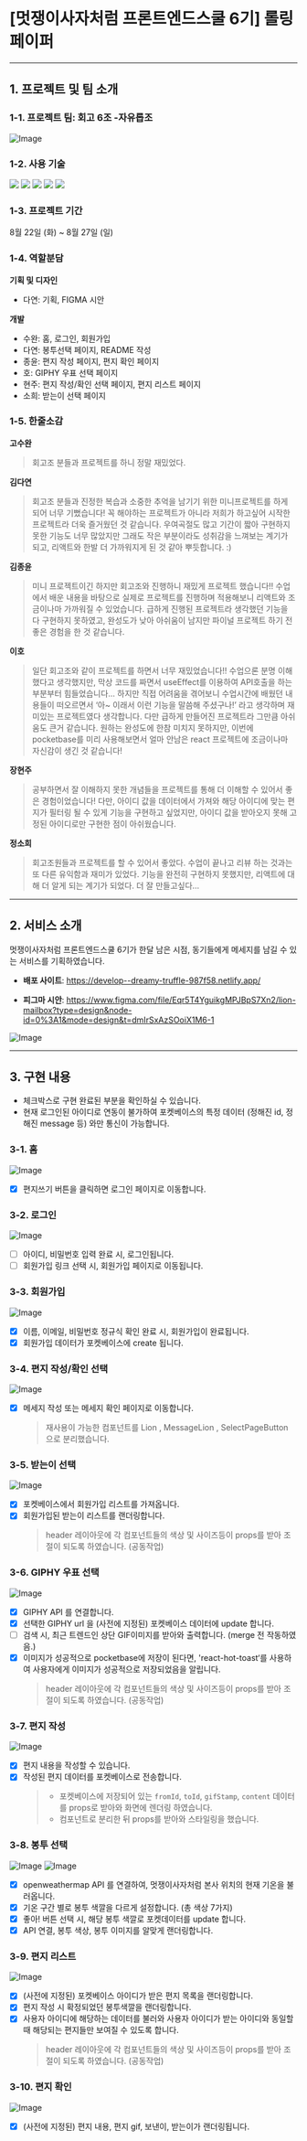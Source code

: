 # [멋쟁이사자처럼 프론트엔드스쿨 6기] 롤링페이퍼

---

## 1. 프로젝트 및 팀 소개

### 1-1. 프로젝트 팀: 회고 6조 -자유롭조

![Image](https://github.com/dani-day/git-test/assets/134567470/c737cf96-77f5-4d63-96f7-78aa67d62afd)

### 1-2. 사용 기술

<img src="https://img.shields.io/badge/JavaScript-F7DF1E?style=for-the-badge&logo=JavaScript&logoColor=white">
<img src="https://img.shields.io/badge/React-61DAFB?style=for-the-badge&logo=React&logoColor=white">
<img src="https://img.shields.io/badge/tailwind-06B6D4?style=for-the-badge&logo=TailwindCSS&logoColor=white">
<img src="https://img.shields.io/badge/pocketbase-B8DBE4?style=for-the-badge&logo=pocketbase&logoColor=white">
<img src="https://img.shields.io/badge/vite-646CFF?style=for-the-badge&logo=vite&logoColor=white">

### 1-3. 프로젝트 기간

8월 22일 (화) ~ 8월 27일 (일)

### 1-4. 역할분담

**기획 및 디자인**

- 다연: 기획, FIGMA 시안

**개발**

- 수완: 홈, 로그인, 회원가입
- 다연: 봉투선택 페이지, README 작성
- 종윤: 편지 작성 페이지, 편지 확인 페이지
- 호: GIPHY 우표 선택 페이지
- 현주: 편지 작성/확인 선택 페이지, 편지 리스트 페이지
- 소희: 받는이 선택 페이지

### 1-5. 한줄소감

**고수완**

> 회고조 분들과 프로젝트를 하니 정말 재밌었다.

**김다연**

> 회고조 분들과 진정한 복습과 소중한 추억을 남기기 위한 미니프로젝트를 하게 되어 너무 기뻤습니다! 꼭 해야하는 프로젝트가 아니라 저희가 하고싶어 시작한 프로젝트라 더욱 즐거웠던 것 같습니다. 우여곡절도 많고 기간이 짧아 구현하지 못한 기능도 너무 많았지만 그래도 작은 부분이라도 성취감을 느껴보는 계기가 되고, 리액트와 한발 더 가까워지게 된 것 같아 뿌듯합니다. :)

**김종윤**

> 미니 프로젝트이긴 하지만 회고조와 진행하니 재밌게 프로젝트 했습니다!! 수업에서 배운 내용을 바탕으로 실제로 프로젝트를 진행하며 적용해보니 리액트와 조금이나마 가까워질 수 있었습니다. 급하게 진행된 프로젝트라 생각했던 기능을 다 구현하지 못하였고, 완성도가 낮아 아쉬움이 남지만 파이널 프로젝트 하기 전 좋은 경험을 한 것 같습니다.

**이호**

> 일단 회고조와 같이 프로젝트를 하면서 너무 재밌었습니다!! 수업으론 분명 이해했다고 생각했지만, 막상 코드를 짜면서 useEffect를 이용하여 API호출을 하는 부분부터 힘들었습니다... 하지만 직접 어려움을 겪어보니 수업시간에 배웠던 내용들이 떠오르면서 ‘아~ 이래서 이런 기능을 말씀해 주셨구나!’ 라고 생각하며 재미있는 프로젝트였다 생각합니다. 다만 급하게 만들어진 프로젝트라 그만큼 아쉬움도 큰거 같습니다. 원하는 완성도에 한참 미치지 못하지만, 이번에 pocketbase를 미리 사용해보면서 얼마 안남은 react 프로젝트에 조금이나마 자신감이 생긴 것 같습니다!

**장현주**

> 공부하면서 잘 이해하지 못한 개념들을 프로젝트를 통해 더 이해할 수 있어서 좋은 경험이었습니다! 다만, 아이디 값을 데이터에서 가져와 해당 아이디에 맞는 편지가 필터링 될 수 있게 기능을 구현하고 싶었지만, 아이디 값을 받아오지 못해 고정된 아이디로만 구현한 점이 아쉬웠습니다.

**정소희**

> 회고조원들과 프로젝트를 할 수 있어서 좋았다. 수업이 끝나고 리뷰 하는 것과는 또 다른 유익함과 재미가 있었다. 기능을 완전히 구현하지 못했지만, 리액트에 대해 더 알게 되는 계기가 되었다. 더 잘 만들고싶다…

---

## 2. 서비스 소개

멋쟁이사자처럼 프론트엔드스쿨 6기가 한달 남은 시점, 동기들에게 메세지를 남길 수 있는 서비스를 기획하였습니다.

- **배포 사이트**: https://develop--dreamy-truffle-987f58.netlify.app/

- **피그마 시안**: https://www.figma.com/file/Eqr5T4YguikgMPJBpS7Xn2/lion-mailbox?type=design&node-id=0%3A1&mode=design&t=dmIrSxAzSOoiX1M6-1

![Image](https://github.com/dani-day/git-test/assets/134567470/bfcf0052-2427-411a-b277-ce5a763f037d)

---

## 3. 구현 내용

- 체크박스로 구현 완료된 부분을 확인하실 수 있습니다.
- 현재 로그인된 아이디로 연동이 불가하여 포켓베이스의 특정 데이터 (정해진 id, 정해진 message 등) 와만 통신이 가능합니다.

### 3-1. 홈

![Image](https://github.com/dani-day/git-test/assets/134567470/e9e4f18a-054f-43dd-987c-8d254fdfb161)

- [x] 편지쓰기 버튼을 클릭하면 로그인 페이지로 이동합니다.

### 3-2. 로그인

![Image](https://github.com/dani-day/git-test/assets/134567470/8467e887-77a3-4884-bad1-2256ddf88cf3)

- [ ] 아이디, 비밀번호 입력 완료 시, 로그인됩니다.
- [ ] 회원가입 링크 선택 시, 회원가입 페이지로 이동됩니다.

### 3-3. 회원가입

![Image](https://github.com/dani-day/git-test/assets/134567470/51e0c4a9-b2c9-499c-98e0-bb52e539a6bb)

- [x] 이름, 이메일, 비밀번호 정규식 확인 완료 시, 회원가입이 완료됩니다.
- [x] 회원가입 데이터가 포켓베이스에 create 됩니다.

### 3-4. 편지 작성/확인 선택

![Image](https://github.com/dani-day/git-test/assets/134567470/9c631531-2676-4e97-9ce8-f1a9ab39f4cf)

- [x] 메세지 작성 또는 메세지 확인 페이지로 이동합니다.
      <br>
  > 재사용이 가능한 컴포넌트를 Lion , MessageLion , SelectPageButton 으로 분리했습니다.

### 3-5. 받는이 선택

![Image](https://github.com/dani-day/git-test/assets/134567470/76bcb4f6-fb42-4214-9dcb-ca38830e91ca)

- [x] 포켓베이스에서 회원가입 리스트를 가져옵니다.
- [x] 회원가입된 받는이 리스트를 랜더링합니다.
      <br>
  > header 레이아웃에 각 컴포넌트들의 색상 및 사이즈등이 props를 받아 조절이 되도록 하였습니다. (공동작업)

### 3-6. GIPHY 우표 선택

![Image](https://github.com/dani-day/git-test/assets/134567470/b6b9a89c-1d47-49fe-847a-9ceedfdfb70c)

- [x] GIPHY API 를 연결합니다.
- [x] 선택한 GIPHY url 을 (사전에 지정된) 포켓베이스 데이터에 update 합니다.
- [ ] 검색 시, 최근 트렌드인 상단 GIF이미지를 받아와 출력합니다. (merge 전 작동하였음.)
- [x] 이미지가 성공적으로 pocketbase에 저장이 된다면, 'react-hot-toast‘를 사용하여 사용자에게 이미지가 성공적으로 저장되었음을 알립니다.
      <br>
  > header 레이아웃에 각 컴포넌트들의 색상 및 사이즈등이 props를 받아 조절이 되도록 하였습니다. (공동작업)

### 3-7. 편지 작성

![Image](https://github.com/dani-day/git-test/assets/134567470/ae5743a9-94db-4e26-9127-a5e0fa5e4afc)

- [x] 편지 내용을 작성할 수 있습니다.
- [x] 작성된 편지 데이터를 포켓베이스로 전송합니다.
      <br>
  > - 포켓베이스에 저장되어 있는 `fromId`, `toId`, `gifStamp`, `content` 데이터를 props로 받아와 화면에 렌더링 하였습니다.
  > - 컴포넌트로 분리한 뒤 props를 받아와 스타일링을 했습니다.

### 3-8. 봉투 선택

![Image](https://github.com/dani-day/git-test/assets/134567470/1df14424-24b8-4173-a618-7e8c273ede59)
![Image](https://github.com/dani-day/git-test/assets/134567470/601d7049-709c-4d06-bf97-e6f32bf596d2)

- [x] openweathermap API 를 연결하여, 멋쟁이사자처럼 본사 위치의 현재 기온을 불러옵니다.
- [x] 기온 구간 별로 봉투 색깔을 다르게 설정합니다. (총 색상 7가지)
- [x] 좋아! 버튼 선택 시, 해당 봉투 색깔로 포켓데이터를 update 합니다.
- [x] API 연결, 봉투 색상, 봉투 이미지를 알맞게 랜더링합니다.

### 3-9. 편지 리스트

![Image](https://github.com/dani-day/git-test/assets/134567470/308b427e-37eb-4db9-9e67-7c3297fb5932)

- [x] (사전에 지정된) 포켓베이스 아이디가 받은 편지 목록을 랜더링합니다.
- [x] 편지 작성 시 확정되었던 봉투색깔을 랜더링합니다.
- [x] 사용자 아이디에 해당하는 데이터를 불러와 사용자 아이디가 받는 아이디와 동일할 때 해당되는 편지들만 보여질 수 있도록 합니다.
      <br>
  > header 레이아웃에 각 컴포넌트들의 색상 및 사이즈등이 props를 받아 조절이 되도록 하였습니다. (공동작업)

### 3-10. 편지 확인

![Image](https://github.com/dani-day/git-test/assets/134567470/f0b70178-27f6-4d69-8a29-eda3fa30dc62)

- [x] (사전에 지정된) 편지 내용, 편지 gif, 보낸이, 받는이가 랜더링됩니다.